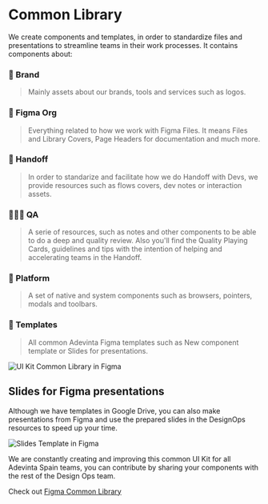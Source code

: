 # Common Library
We create components and templates, in order to standardize files and presentations to streamline teams in their work processes.
It contains components about:
 
### 🌈 Brand
> Mainly assets about our brands, tools and services such as logos.

### 📂 Figma Org
> Everything related to how we work with Figma Files. It means Files and Library Covers, Page Headers for documentation and much more.

### 📐 Handoff
> In order to standarize and facilitate how we do Handoff with Devs, we provide resources such as flows covers, dev notes or interaction assets.

### 🦸🏻‍♀️ QA
> A serie of resources, such as notes and other components to be able to do a deep and quality review. Also you'll find the Quality Playing Cards, guidelines and tips with the intention of helping and accelerating teams in the Handoff.

### 📲 Platform
> A set of native and system components such as browsers, pointers, modals and toolbars.

### 🔋 Templates
> All common Adevinta Figma templates such as New component template or Slides for presentations.


![UI Kit Common Library in Figma](https://github.com/turolopezsanabria/DesignOps-Playbook/blob/master/ASSETS/common-library-1.png?raw=true)

 
## Slides for Figma presentations

Although we have templates in Google Drive, you can also make presentations from Figma and use the prepared slides in the DesignOps resources to speed up your time.

![Slides Template in Figma](https://github.com/turolopezsanabria/DesignOps-Playbook/blob/master/ASSETS/common-library-2.png?raw=true)

We are constantly creating and improving this common UI Kit for all Adevinta Spain teams, you can contribute by sharing your components with the rest of the Design Ops team.

Check out [Figma Common Library](https://www.figma.com/file/0QxwRRgAU7206f2CjVPwzs/Adevinta-Common-Library?node-id=0%3A1&t=BnYExixlNc4FNogZ-0)
